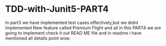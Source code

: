 # TDD-with-Junit5-PART4
In part3 we have implemented test cases effectively,but we didnt implemented New feature called Premium Flight and all in this PART4 we are going to implement check it out READ ME file and in readme i have mentioned all details point wise.
